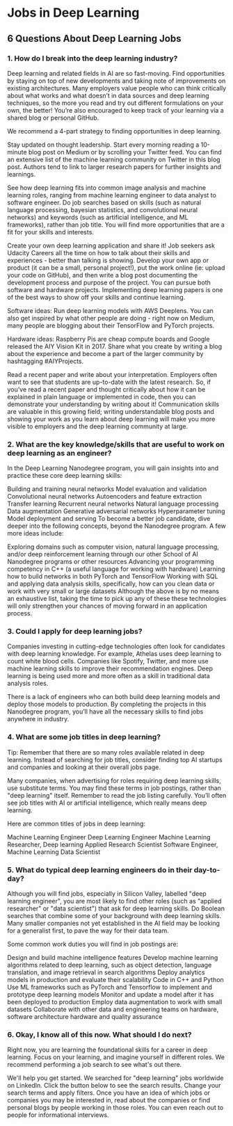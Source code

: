 # Jobs in Deep Learning
## 6 Questions About Deep Learning Jobs
### 1. How do I break into the deep learning industry?
Deep learning and related fields in AI are so fast-moving. Find opportunities by staying on top of new developments and taking note of improvements on existing architectures. Many employers value people who can think critically about what works and what doesn’t in data sources and deep learning techniques, so the more you read and try out different formulations on your own, the better! You’re also encouraged to keep track of your learning via a shared blog or personal GitHub.

We recommend a 4-part strategy to finding opportunities in deep learning.

Stay updated on thought leadership. Start every morning reading a 10-minute blog post on Medium or by scrolling your Twitter feed. You can find an extensive list of the machine learning community on Twitter in this blog post. Authors tend to link to larger research papers for further insights and learnings.

See how deep learning fits into common image analysis and machine learning roles, ranging from machine learning engineer to data analyst to software engineer. Do job searches based on skills (such as natural language processing, bayesian statistics, and convolutional neural networks) and keywords (such as artificial intelligence, and ML frameworks), rather than job title. You will find more opportunities that are a fit for your skills and interests.  

Create your own deep learning application and share it! Job seekers ask Udacity Careers all the time on how to talk about their skills and experiences - better than talking is showing. Develop your own app or product (it can be a small, personal project!), put the work online (ie: upload your code on GitHub), and then write a blog post documenting the development process and purpose of the project. You can pursue both software and hardware projects. Implementing deep learning papers is one of the best ways to show off your skills and continue learning.  

Software ideas: Run deep learning models with AWS Deeplens. You can also get inspired by what other people are doing - right now on Medium, many people are blogging about their TensorFlow and PyTorch projects.  

Hardware ideas: Raspberry Pis are cheap compute boards and Google released the AIY Vision Kit in 2017. Share what you create by writing a blog about the experience and become a part of the larger community by hashtagging #AIYProjects.  

Read a recent paper and write about your interpretation. Employers often want to see that students are up-to-date with the latest research. So, if you’ve read a recent paper and thought critically about how it can be explained in plain language or implemented in code, then you can demonstrate your understanding by writing about it! Communication skills are valuable in this growing field; writing understandable blog posts and showing your work as you learn about deep learning will make you more visible to employers and the deep learning community at large.

### 2. What are the key knowledge/skills that are useful to work on deep learning as an engineer?
In the Deep Learning Nanodegree program, you will gain insights into and practice these core deep learning skills:

Building and training neural networks
Model evaluation and validation
Convolutional neural networks
Autoencoders and feature extraction
Transfer learning
Recurrent neural networks
Natural language processing
Data augmentation
Generative adversarial networks
Hyperparameter tuning
Model deployment and serving
To become a better job candidate, dive deeper into the following concepts, beyond the Nanodegree program. A few more ideas include:

Exploring domains such as computer vision, natural language processing, and/or deep reinforcement learning through our other School of AI Nanodegree programs or other resources
Advancing your programming competency in C++ (a useful language for working with hardware)
Learning how to build networks in both PyTorch and TensorFlow
Working with SQL and applying data analysis skills, specifically, how can you clean data or work with very small or large datasets
Although the above is by no means an exhaustive list, taking the time to pick up any of these these technologies will only strengthen your chances of moving forward in an application process.

### 3. Could I apply for deep learning jobs?
Companies investing in cutting-edge technologies often look for candidates with deep learning knowledge. For example, Athelas uses deep learning to count white blood cells. Companies like Spotify, Twitter, and more use machine learning skills to improve their recommendation engines. Deep learning is being used more and more often as a skill in traditional data analysis roles.

There is a lack of engineers who can both build deep learning models and deploy those models to production. By completing the projects in this Nanodegree program, you’ll have all the necessary skills to find jobs anywhere in industry.

### 4. What are some job titles in deep learning?
Tip: Remember that there are so many roles available related in deep learning. Instead of searching for job titles, consider finding top AI startups and companies and looking at their overall jobs page.

Many companies, when advertising for roles requiring deep learning skills, use substitute terms. You may find these terms in job postings, rather than "deep learning" itself. Remember to read the job listing carefully. You’ll often see job titles with AI or artificial intelligence, which really means deep learning.

Here are common titles of jobs in deep learning:

Machine Learning Engineer
Deep Learning Engineer
Machine Learning Researcher, Deep learning
Applied Research Scientist
Software Engineer, Machine Learning
Data Scientist
### 5. What do typical deep learning engineers do in their day-to-day?
Although you will find jobs, especially in Silicon Valley, labelled "deep learning engineer", you are most likely to find other roles (such as "applied researcher" or "data scientist") that ask for deep learning skills. Do Boolean searches that combine some of your background with deep learning skills. Many smaller companies not yet established in the AI field may be looking for a generalist first, to pave the way for their data team.

Some common work duties you will find in job postings are:

Design and build machine intelligence features
Develop machine learning algorithms related to deep learning, such as object detection, language translation, and image retrieval in search algorithms
Deploy analytics models in production and evaluate their scalability
Code in C++ and Python
Use ML frameworks such as PyTorch and Tensorflow to implement and prototype deep learning models
Monitor and update a model after it has been deployed to production
Employ data augmentation to work with small datasets
Collaborate with other data and engineering teams on hardware, software architecture hardware and quality assurance
### 6. Okay, I know all of this now. What should I do next?
Right now, you are learning the foundational skills for a career in deep learning. Focus on your learning, and imagine yourself in different roles. We recommend performing a job search to see what's out there.

We'll help you get started. We searched for "deep learning" jobs worldwide on LinkedIn. Click the button below to see the search results. Change your search terms and apply filters. Once you have an idea of which jobs or companies you may be interested in, read about the companies or find personal blogs by people working in those roles. You can even reach out to people for informational interviews.
